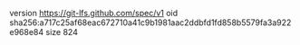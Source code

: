 version https://git-lfs.github.com/spec/v1
oid sha256:a717c25af68eac672710a41c9b1981aac2ddbfd1fd858b5579fa3a922e968e84
size 824
